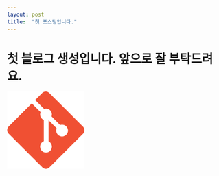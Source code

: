 ```yaml
---
layout: post
title:  "첫 포스팅입니다."
---
```


# 첫 블로그 생성입니다. 앞으로 잘 부탁드려요.

<img src="../images/2022-11-23-first/다운로드.png" alt="다운로드" style="zoom:80%;" />
